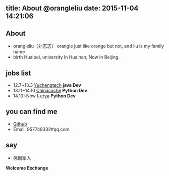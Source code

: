 title: About @orangleliu
date: 2015-11-04 14:21:06
---

## About
* orangleliu（刘志志）  orangle just like orange but not, and liu is my family name
* birth Huaibei, university In Huainan, Now in Beijing.

## jobs list
* 12.7~13.3 [Yuchengtech](http://www.yuchengtech.com/html/default/index.htm)  **java Dev**
* 13.11~14.10  [Chinacache](http://www.chinacache.com/)  **Python Dev**
* 14.10~Now  [I-erya](http://www.i-erya.com/)   **Python Dev**

## you can find me
* [Github](https://github.com/orangle)
* Email:  957748332#qq.com

## say

* 感谢家人

**Welcome Exchange**
